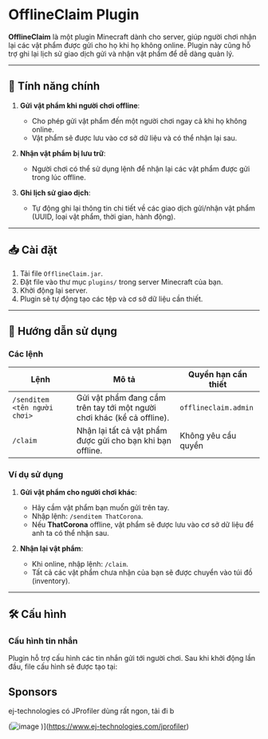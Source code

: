 # OfflineClaim Plugin

**OfflineClaim** là một plugin Minecraft dành cho server, giúp người chơi nhận lại các vật phẩm được gửi cho họ khi họ không online. Plugin này cũng hỗ trợ ghi lại lịch sử giao dịch gửi và nhận vật phẩm để dễ dàng quản lý.

---

## 🌟 Tính năng chính
1. **Gửi vật phẩm khi người chơi offline**:
    - Cho phép gửi vật phẩm đến một người chơi ngay cả khi họ không online.
    - Vật phẩm sẽ được lưu vào cơ sở dữ liệu và có thể nhận lại sau.

2. **Nhận vật phẩm bị lưu trữ**:
    - Người chơi có thể sử dụng lệnh để nhận lại các vật phẩm được gửi trong lúc offline.

3. **Ghi lịch sử giao dịch**:
    - Tự động ghi lại thông tin chi tiết về các giao dịch gửi/nhận vật phẩm (UUID, loại vật phẩm, thời gian, hành động).

---

## 📥 Cài đặt
1. Tải file `OfflineClaim.jar`.
2. Đặt file vào thư mục `plugins/` trong server Minecraft của bạn.
3. Khởi động lại server.
4. Plugin sẽ tự động tạo các tệp và cơ sở dữ liệu cần thiết.

---

## 🔧 Hướng dẫn sử dụng

### **Các lệnh**

| **Lệnh**                          | **Mô tả**                                                         | **Quyền hạn cần thiết** |
|------------------------------------|-------------------------------------------------------------------|-------------------------|
| `/senditem <tên người chơi>`       | Gửi vật phẩm đang cầm trên tay tới một người chơi khác (kể cả offline). | `offlineclaim.admin`    |
| `/claim`                           | Nhận lại tất cả vật phẩm được gửi cho bạn khi bạn offline.         | Không yêu cầu quyền     |

### **Ví dụ sử dụng**

1. **Gửi vật phẩm cho người chơi khác**:
    - Hãy cầm vật phẩm bạn muốn gửi trên tay.
    - Nhập lệnh: `/senditem ThatCorona`.
    - Nếu **ThatCorona** offline, vật phẩm sẽ được lưu vào cơ sở dữ liệu để anh ta có thể nhận sau.

2. **Nhận lại vật phẩm**:
    - Khi online, nhập lệnh: `/claim`.
    - Tất cả các vật phẩm chưa nhận của bạn sẽ được chuyển vào túi đồ (inventory).

---

## 🛠 Cấu hình

### **Cấu hình tin nhắn**
Plugin hỗ trợ cấu hình các tin nhắn gửi tới người chơi. Sau khi khởi động lần đầu, file cấu hình sẽ được tạo tại:

## Sponsors

ej-technologies có JProfiler dùng rất ngon, tải đi b

(![image](https://github.com/user-attachments/assets/6f178a11-a43b-43f9-93a5-b58e6a9dd457)
)](https://www.ej-technologies.com/jprofiler)

